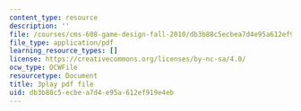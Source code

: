 ```yaml
---
content_type: resource
description: ''
file: /courses/cms-608-game-design-fall-2010/db3b88c5ecbea7d4e95a612ef919e4eb_68555.pdf
file_type: application/pdf
learning_resource_types: []
license: https://creativecommons.org/licenses/by-nc-sa/4.0/
ocw_type: OCWFile
resourcetype: Document
title: 3play pdf file
uid: db3b88c5-ecbe-a7d4-e95a-612ef919e4eb
---
```

